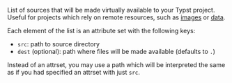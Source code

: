 <!-- markdownlint-disable-file first-line-h1 -->

List of sources that will be made virtually available to your Typst project.
Useful for projects which rely on remote resources, such as
[images][typst-ref-image] or [data][typst-ref-data-loading].

Each element of the list is an attribute set with the following keys:

- `src`: path to source directory
- `dest` (optional): path where files will be made available (defaults to `.`)

Instead of an attrset, you may use a path which will be interpreted the same as
if you had specified an attrset with just `src`.

[typst-ref-data-loading]: https://typst.app/docs/reference/data-loading/
[typst-ref-image]: https://typst.app/docs/reference/visualize/image/
